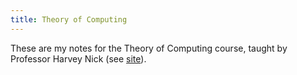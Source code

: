 ```yaml
---
title: Theory of Computing
---
```


These are my notes for the Theory of Computing course, taught by Professor Harvey Nick (see [site](https://www.cs.ubc.ca/~nickhar/F18-421/)).
